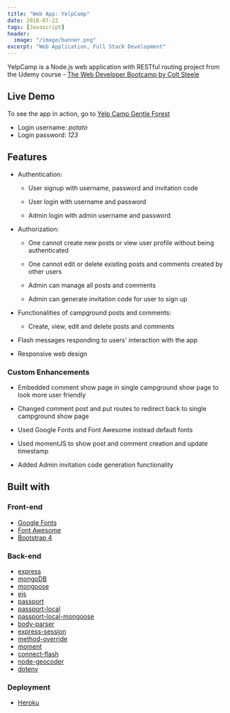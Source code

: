 ```yaml
---
title: "Web App: YelpCamp"
date: 2018-07-22
tags: [Javascript]
header:
  image: "/image/banner.png"
excerpt: "Web Application, Full Stack Development"
---
```


YelpCamp is a Node.js web application with RESTful routing project from the Udemy course - [The Web Developer Bootcamp by Colt Steele](https://www.udemy.com/the-web-developer-bootcamp/)

## Live Demo

To see the app in action, go to <a href="https://gentle-forest-45231.herokuapp.com/" target="_blank">Yelp Camp Gentle Forest</a>

* Login username: <i>potato</i>
* Login password: <i>123</i>

## Features

* Authentication:

  * User signup with username, password and invitation code

  * User login with username and password

  * Admin login with admin username and password

* Authorization:

  * One cannot create new posts or view user profile without being authenticated

  * One cannot edit or delete existing posts and comments created by other users

  * Admin can manage all posts and comments

  * Admin can generate invitation code for user to sign up

* Functionalities of campground posts and comments:

  * Create, view, edit and delete posts and comments

* Flash messages responding to users' interaction with the app

* Responsive web design

### Custom Enhancements

* Embedded comment show page in single campground show page to look more user friendly

* Changed comment post and put routes to redirect back to single campground show page

* Used Google Fonts and Font Awesome instead default fonts

* Used momentJS to show post and comment creation and update timestamp

* Added Admin invitation code generation functionality

## Built with

### Front-end

* [Google Fonts](https://fonts.google.com/)
* [Font Awesome](https://fontawesome.com/)
* [Bootstrap 4](https://getbootstrap.com/docs/4.1/getting-started/introduction/)

### Back-end

* [express](https://expressjs.com/)
* [mongoDB](https://www.mongodb.com/)
* [mongoose](http://mongoosejs.com/)
* [ejs](http://ejs.co/)
* [passport](http://www.passportjs.org/)
* [passport-local](https://www.npmjs.com/package/passport-local)
* [passport-local-mongoose](https://www.npmjs.com/package/passport-local-mongoose)
* [body-parser](https://www.npmjs.com/package/body-parser)
* [express-session](https://www.npmjs.com/package/express-session)
* [method-override](https://www.npmjs.com/package/method-override)
* [moment](https://momentjs.com/)
* [connect-flash](https://www.npmjs.com/package/connect-flash)
* [node-geocoder](https://www.npmjs.com/package/node-geocoder)
* [dotenv](https://www.npmjs.com/package/dotenv)

### Deployment

* [Heroku](https://www.heroku.com/)